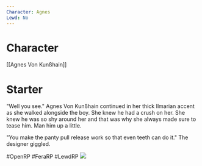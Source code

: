 ```yaml
---
Character: Agnes
Lewd: No
---
```

# Character
[[Agnes Von Kunßhain]]

# Starter
"Well you see." Agnes Von Kunßhain continued in her thick Ilmarian accent as she walked alongside the boy. She knew he had a crush on her. She knew he was so shy around her and that was why she always made sure to tease him. Man him up a little.

"You make the panty pull release work so that even teeth can do it." The designer giggled.

#OpenRP #FeraRP #LewdRP 
![](abb13a5c09dbb83f23b1a4068370b698.jpg)